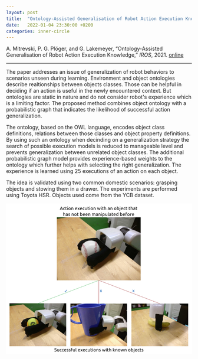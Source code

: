 ```yaml
---
layout: post
title:  "Ontology-Assisted Generalisation of Robot Action Execution Knowledge"
date:   2022-01-04 23:30:00 +0200
categories: inner-circle
---
```


A. Mitrevski, P. G. Plöger, and G. Lakemeyer, “Ontology-Assisted Generalisation of Robot Action Execution Knowledge,” *IROS*, 2021. [online](http://arxiv.org/abs/2107.09353)


***

The paper addresses an issue of generalization of robot behaviors to scenarios unseen during learning. Environment and object ontologies describe realtionships between objects classes. Those can be helpful in deciding if an action is useful in the newly encountered context. But ontologies are static in nature and do not consider robot's experience which is a limiting factor. The proposed method combines object ontology with a probabilistic graph that indicates the likelihood of successful action generalization.

The ontology, based on the OWL language, encodes object class definitions, relations between those classes and object property definitions. By using such an ontology when decinding on a generalization strategy the search of possible execution models is reduced to manageable level and prevents generalization between unrelated object classes. The additional probabilistic graph model provides experience-based weights to the ontology which further helps with selecting the right generalization. The experience is learned using 25 executions of an action on each object.

The idea is validated using two common domestic scenarios: grasping objects and stowing them in a drawer. The experiments are performed using Toyota HSR. Objects used come from the YCB dataset.

![Ontology-Assisted Generalisation of Robot Action Execution Knowledge](/assets/ontology_assisted_generalization.png)